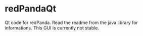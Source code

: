 redPandaQt
==========

Qt code for redPanda.
Read the readme from the java library for informations. This GUI is currently not stable.
